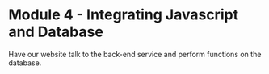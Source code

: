 # Module 4 - Integrating Javascript and Database

Have our website talk to the back-end service and perform functions on the database.